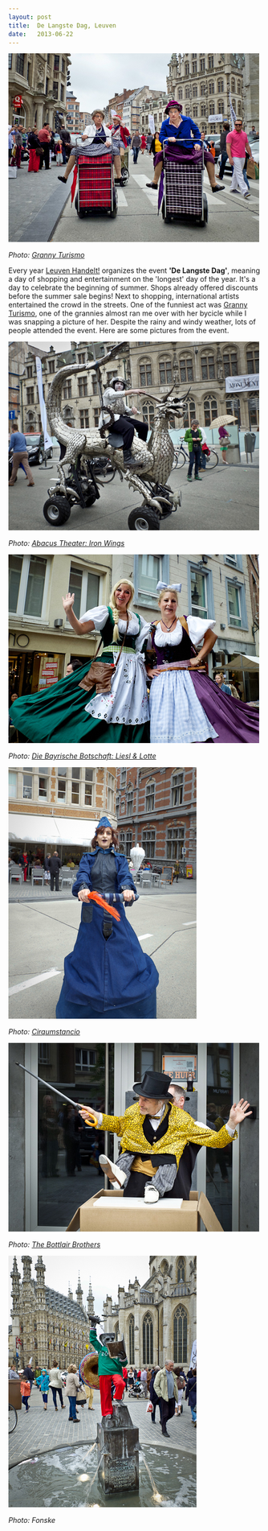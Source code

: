 ```yaml
---
layout: post
title:  De Langste Dag, Leuven
date:   2013-06-22
---
```


![Granny Turismo](/images/granny-turismo.jpg)

*Photo: [Granny Turismo](http://www.grannyturismo.net/grannyturismo/granny_home.html)*

Every year [Leuven Handelt!](http://www.leuvenhandelt.be/) organizes the event **'De Langste Dag'**, meaning a day of shopping and entertainment on the 'longest' day of the year. It's a day to celebrate the beginning of summer. Shops already offered discounts before the summer sale begins! Next to shopping, international artists entertained the crowd in the streets. One of the funniest act was [Granny Turismo](http://www.grannyturismo.net/grannyturismo/granny_home.html), one of the grannies almost ran me over with her bycicle while I was snapping a picture of her. Despite the rainy and windy weather, lots of people attended the event. 
Here are some pictures from the event.

![Iron Wings](/images/abacus-theater-iron-wings.jpg)

*Photo: [Abacus Theater: Iron Wings](http://www.abacustheater.nl/nl/ironwings-straattheater)*

![Liesl & Lotte](/images/liesl-and-lotte.jpg)

*Photo: [Die Bayrische Botschaft: Liesl & Lotte](http://www.diebayrischebotschaft.eu/)*

![Cirqumstancia](/images/cirqumstancia.jpg)

*Photo: [Cirqumstancio](http://www.cirqumstancia.be/)*

![The Bottelair Brothers](/images/the-bottelair-brothers.jpg)

*Photo: [The Bottlair Brothers](http://www.mannenvandemaas.nl/view/artist/detail/9/the-bottelair-brothers)*

![Fonske](/images/fonske-leuven.jpg)

*Photo: Fonske*
